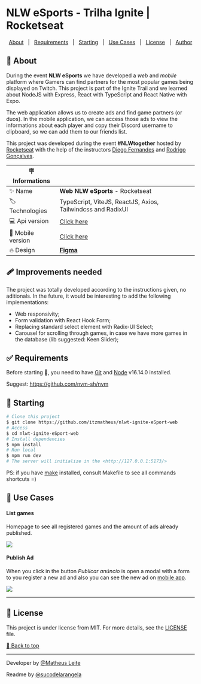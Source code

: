 <div id='top'>

# NLW eSports - Trilha Ignite | Rocketseat

</div>

<p align="center">
  <a href="#memo-about">About</a> &#xa0; | &#xa0; 
  <!-- <a href="#sparkles-features">Features</a> &#xa0; | &#xa0; -->
  <a href="#white_check_mark-requirements">Requirements</a> &#xa0; | &#xa0;
  <a href="#checkered_flag-starting">Starting</a> &#xa0; | &#xa0;
  <a href="#bookmark-use-cases">Use Cases</a> &#xa0; | &#xa0;
  <a href="#memo-license">License</a> &#xa0; | &#xa0;
  <a href="https://github.com/itzmatheus" target="_blank">Author</a>
</p>


## :memo: About

During the event **NLW eSports** we have developed a _web_ and _mobile_ platform where Gamers can find partners for the most popular games being displayed on Twitch. This project is part of the Ignite Trail and we learned about NodeJS with Express, React with TypeScript and React Native with Expo.

The web application allows us to create ads and find game partners (or duos). In the mobile application, we can access those ads to view the informations about each player and copy their Discord username to clipboard, so we can add them to our friends list.

This project was developed during the event **#NLWtogether** hosted by [Rocketseat](https://www.rocketseat.com.br) with the help of the instructors [Diego Fernandes](https://github.com/diego3g) and [Rodrigo Gonçalves](https://github.com/rodrigorgtic).

<!-- prettier-ignore -->
| 🪧 Informations   |     |
| --------------- | --- |
| ✨ Name         | **Web NLW eSports** - Rocketseat |
| 🏷️ Technologies  | TypeScript, ViteJS, ReactJS, Axios, Tailwindcss and RadixUI|
| 💻 Api version  | [Click here](https://github.com/itzmatheus/nlwt-ignite-eSport-server) |
| 📲 Mobile version | [Click here](https://github.com/itzmatheus/nlwt-ignite-eSport-mobile) |
| 🔥 Design       | [**Figma**](https://www.figma.com/community/file/1150897317533332617) |

## 🩹 Improvements needed

The project was totally developed according to the instructions given, no aditionals. In the future, it would be interesting to add the following implementations:

- Web responsivity;
- Form validation with React Hook Form;
- Replacing standard select element with Radix-UI Select;
- Carousel for scrolling through games, in case we have more games in the database (lib suggested: Keen Slider);

## :white_check_mark: Requirements

Before starting 🏁, you need to have [Git](https://git-scm.com) and [Node](https://nodejs.org/en/) v16.14.0 installed.

Suggest: https://github.com/nvm-sh/nvm

## :checkered_flag: Starting

```bash
# Clone this project
$ git clone https://github.com/itzmatheus/nlwt-ignite-eSport-web
# Access
$ cd nlwt-ignite-eSport-web
# Install dependencies
$ npm install
# Run local
$ npm run dev
# The server will initialize in the <http://127.0.0.1:5173/>
```

PS: if you have [make](https://www.cs.swarthmore.edu/~newhall/unixhelp/howto_makefiles.html) installed, consult Makefile to see all commands shortcuts =)

## :bookmark: Use Cases

#### List games

Homepage to see all registered games and the amount of ads already published.

![](prints/Home.png)

#### Publish Ad

When you click in the button _Publicar anúncio_ is open a modal with a form to you register a new ad and also you can see the new ad on [mobile app](https://github.com/itzmatheus/nlwt-ignite-eSport-mobile).

![](prints/Publish.png)

---

## :memo: License

This project is under license from MIT. For more details, see the [LICENSE](LICENSE) file.


<a href='#top'>🔼 Back to top</a>

---
Developer by [@Matheus Leite](https://itzmatheus.github.io/portfolio/)

Readme by [@sucodelarangela](https://angelacaldas.vercel.app)
